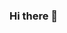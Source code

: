 ### Hi there 👋

<!--
**finniiik/finniiik** is a ✨ _special_ ✨ repository because its `README.md` (this file) appears on your GitHub profile.

Here are some ideas to get you started:

- 🔭 I’m currently working on telegram bot
- 🌱 I’m currently learning Python
- 
